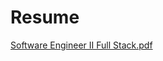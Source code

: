 # Resume

[Software Engineer II Full Stack.pdf](https://github.com/user-attachments/files/15541600/Software.Engineer.II.Full.Stack.pdf)


